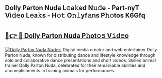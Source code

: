 ## Dolly Parton Nuda L𝚎a𝚔ed N𝚞𝚍e - Part-nyT Vi𝚍𝚎o L𝚎a𝚔s - H𝚘𝚝 O𝚗𝚕yf𝚊ns P𝚑𝚘tos K6Gfq

# <h2><a href="http://kfdpve.oniu.top/?m=Dolly+Parton+Nuda">🔗👉 🔴 Dolly Parton Nuda P𝚑ot𝚘𝚜 V𝚒d𝚎o</a></h2>

[![Dolly Parton Nuda Nu𝚍e𝚜](https://i.imgur.com/0qMVB7G.gif)](http://kfdpve.oniu.top/?m=Dolly+Parton+Nuda)
Digital media creator and web entertainer Dolly Parton Nuda, known for distributing dance and lifestyle knowledge through solo and collaborative dance presentations and short videos. Skilled animal trainer Dolly Parton Nuda, celebrated for their remarkable abilities and accomplishments in training animals for performances.  
